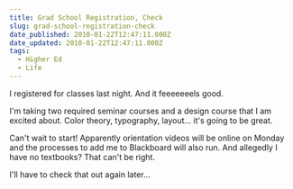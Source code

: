 ```yaml
---
title: Grad School Registration, Check
slug: grad-school-registration-check
date_published: 2010-01-22T12:47:11.000Z
date_updated: 2010-01-22T12:47:11.000Z
tags:
  - Higher Ed
  - Life
---
```


I registered for classes last night. And it feeeeeeels good.

I'm taking two required seminar courses and a design course that I am excited about. Color theory, typography, layout… it's going to be great.

Can't wait to start! Apparently orientation videos will be online on Monday and the processes to add me to Blackboard will also run. And allegedly I have no textbooks? That can't be right.

I'll have to check that out again later...
